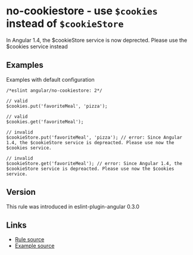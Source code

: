 <!-- WARNING: Generated documentation. Edit docs and examples in the rule and examples file ('rules/no-cookiestore.js', 'examples/no-cookiestore.js'). -->

# no-cookiestore - use `$cookies` instead of `$cookieStore`

In Angular 1.4, the $cookieStore service is now deprected.
Please use the $cookies service instead

## Examples

Examples with default configuration

    /*eslint angular/no-cookiestore: 2*/

    // valid
    $cookies.put('favoriteMeal', 'pizza');

    // valid
    $cookies.get('favoriteMeal');

    // invalid
    $cookieStore.put('favoriteMeal', 'pizza'); // error: Since Angular 1.4, the $cookieStore service is depreacted. Please use now the $cookies service.

    // invalid
    $cookieStore.get('favoriteMeal'); // error: Since Angular 1.4, the $cookieStore service is depreacted. Please use now the $cookies service.

## Version

This rule was introduced in eslint-plugin-angular 0.3.0

## Links

* [Rule source](../rules/no-cookiestore.js)
* [Example source](../examples/no-cookiestore.js)
